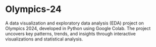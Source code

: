 # Olympics-24
A data visualization and exploratory data analysis (EDA) project on Olympics 2024, developed in Python using Google Colab. The project uncovers key patterns, trends, and insights through interactive visualizations and statistical analysis.
